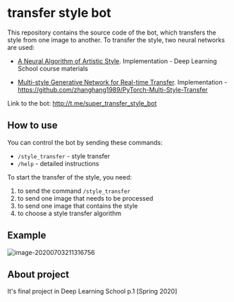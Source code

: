 # transfer style bot

This repository contains the source code of the bot, which transfers the style from one image to another. To transfer the style, two neural networks are used:

* [A Neural Algorithm of Artistic Style](https://arxiv.org/abs/1508.06576). Implementation - Deep Learning School course materials

* [Multi-style Generative Network for Real-time Transfer](https://arxiv.org/abs/1703.06953). Implementation - https://github.com/zhanghang1989/PyTorch-Multi-Style-Transfer

Link to the bot: http://t.me/super_transfer_style_bot



## How to use

You can control the bot by sending these commands:

* `/style_transfer` - style transfer
* `/help` - detailed instructions

To start the transfer of the style, you need:

1. to send the command `/style_transfer`
2. to send one image that needs to be processed
3. to send one image that contains the style
4. to choose a style transfer algorithm



## Example

![image-20200703211316756](E:\Ivashnikov\AWS\transfer_style_bot\images\example.png)



## About project

It's final project in Deep Learning School p.1 [Spring 2020]